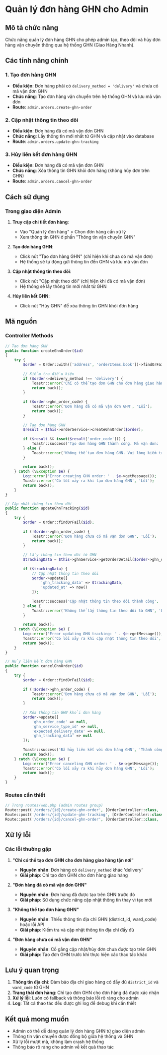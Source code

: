 # Quản lý đơn hàng GHN cho Admin

## Mô tả chức năng
Chức năng quản lý đơn hàng GHN cho phép admin tạo, theo dõi và hủy đơn hàng vận chuyển thông qua hệ thống GHN (Giao Hàng Nhanh).

## Các tính năng chính

### 1. Tạo đơn hàng GHN
- **Điều kiện**: Đơn hàng phải có `delivery_method = 'delivery'` và chưa có mã vận đơn GHN
- **Chức năng**: Tạo đơn hàng vận chuyển trên hệ thống GHN và lưu mã vận đơn
- **Route**: `admin.orders.create-ghn-order`

### 2. Cập nhật thông tin theo dõi
- **Điều kiện**: Đơn hàng đã có mã vận đơn GHN
- **Chức năng**: Lấy thông tin mới nhất từ GHN và cập nhật vào database
- **Route**: `admin.orders.update-ghn-tracking`

### 3. Hủy liên kết đơn hàng GHN
- **Điều kiện**: Đơn hàng đã có mã vận đơn GHN
- **Chức năng**: Xóa thông tin GHN khỏi đơn hàng (không hủy đơn trên GHN)
- **Route**: `admin.orders.cancel-ghn-order`

## Cách sử dụng

### Trong giao diện Admin

1. **Truy cập chi tiết đơn hàng**:
   - Vào "Quản lý đơn hàng" > Chọn đơn hàng cần xử lý
   - Xem thông tin GHN ở phần "Thông tin vận chuyển GHN"

2. **Tạo đơn hàng GHN**:
   - Click nút "Tạo đơn hàng GHN" (chỉ hiện khi chưa có mã vận đơn)
   - Hệ thống sẽ tự động gửi thông tin đến GHN và lưu mã vận đơn

3. **Cập nhật thông tin theo dõi**:
   - Click nút "Cập nhật theo dõi" (chỉ hiện khi đã có mã vận đơn)
   - Hệ thống sẽ lấy thông tin mới nhất từ GHN

4. **Hủy liên kết GHN**:
   - Click nút "Hủy GHN" để xóa thông tin GHN khỏi đơn hàng

## Mã nguồn

### Controller Methods

```php
// Tạo đơn hàng GHN
public function createGhnOrder($id)
{
    try {
        $order = Order::with(['address', 'orderItems.book'])->findOrFail($id);
        
        // Kiểm tra điều kiện
        if ($order->delivery_method !== 'delivery') {
            Toastr::error('Chỉ có thể tạo đơn GHN cho đơn hàng giao hàng tận nơi', 'Lỗi');
            return back();
        }
        
        if ($order->ghn_order_code) {
            Toastr::error('Đơn hàng đã có mã vận đơn GHN', 'Lỗi');
            return back();
        }
        
        // Tạo đơn hàng GHN
        $result = $this->orderService->createGhnOrder($order);
        
        if ($result && isset($result['order_code'])) {
            Toastr::success('Tạo đơn hàng GHN thành công. Mã vận đơn: ' . $result['order_code'], 'Thành công');
        } else {
            Toastr::error('Không thể tạo đơn hàng GHN. Vui lòng kiểm tra thông tin địa chỉ và thử lại.', 'Lỗi');
        }
        
        return back();
    } catch (\Exception $e) {
        Log::error('Error creating GHN order: ' . $e->getMessage());
        Toastr::error('Có lỗi xảy ra khi tạo đơn hàng GHN', 'Lỗi');
        return back();
    }
}

// Cập nhật thông tin theo dõi
public function updateGhnTracking($id)
{
    try {
        $order = Order::findOrFail($id);
        
        if (!$order->ghn_order_code) {
            Toastr::error('Đơn hàng chưa có mã vận đơn GHN', 'Lỗi');
            return back();
        }
        
        // Lấy thông tin theo dõi từ GHN
        $trackingData = $this->ghnService->getOrderDetail($order->ghn_order_code);
        
        if ($trackingData) {
            // Cập nhật thông tin theo dõi
            $order->update([
                'ghn_tracking_data' => $trackingData,
                'updated_at' => now()
            ]);
            
            Toastr::success('Cập nhật thông tin theo dõi thành công', 'Thành công');
        } else {
            Toastr::error('Không thể lấy thông tin theo dõi từ GHN', 'Lỗi');
        }
        
        return back();
    } catch (\Exception $e) {
        Log::error('Error updating GHN tracking: ' . $e->getMessage());
        Toastr::error('Có lỗi xảy ra khi cập nhật thông tin theo dõi', 'Lỗi');
        return back();
    }
}

// Hủy liên kết đơn hàng GHN
public function cancelGhnOrder($id)
{
    try {
        $order = Order::findOrFail($id);
        
        if (!$order->ghn_order_code) {
            Toastr::error('Đơn hàng chưa có mã vận đơn GHN', 'Lỗi');
            return back();
        }
        
        // Xóa thông tin GHN khỏi đơn hàng
        $order->update([
            'ghn_order_code' => null,
            'ghn_service_type_id' => null,
            'expected_delivery_date' => null,
            'ghn_tracking_data' => null
        ]);
        
        Toastr::success('Đã hủy liên kết với đơn hàng GHN', 'Thành công');
        return back();
    } catch (\Exception $e) {
        Log::error('Error canceling GHN order: ' . $e->getMessage());
        Toastr::error('Có lỗi xảy ra khi hủy đơn hàng GHN', 'Lỗi');
        return back();
    }
}
```

### Routes cần thiết

```php
// Trong routes/web.php (admin routes group)
Route::post('/orders/{id}/create-ghn-order', [OrderController::class, 'createGhnOrder'])->name('orders.create-ghn-order');
Route::post('/orders/{id}/update-ghn-tracking', [OrderController::class, 'updateGhnTracking'])->name('orders.update-ghn-tracking');
Route::post('/orders/{id}/cancel-ghn-order', [OrderController::class, 'cancelGhnOrder'])->name('orders.cancel-ghn-order');
```

## Xử lý lỗi

### Các lỗi thường gặp

1. **"Chỉ có thể tạo đơn GHN cho đơn hàng giao hàng tận nơi"**
   - **Nguyên nhân**: Đơn hàng có `delivery_method` khác 'delivery'
   - **Giải pháp**: Chỉ tạo đơn GHN cho đơn hàng giao hàng

2. **"Đơn hàng đã có mã vận đơn GHN"**
   - **Nguyên nhân**: Đơn hàng đã được tạo trên GHN trước đó
   - **Giải pháp**: Sử dụng chức năng cập nhật thông tin thay vì tạo mới

3. **"Không thể tạo đơn hàng GHN"**
   - **Nguyên nhân**: Thiếu thông tin địa chỉ GHN (district_id, ward_code) hoặc lỗi API
   - **Giải pháp**: Kiểm tra và cập nhật thông tin địa chỉ đầy đủ

4. **"Đơn hàng chưa có mã vận đơn GHN"**
   - **Nguyên nhân**: Cố gắng cập nhật/hủy đơn chưa được tạo trên GHN
   - **Giải pháp**: Tạo đơn GHN trước khi thực hiện các thao tác khác

## Lưu ý quan trọng

1. **Thông tin địa chỉ**: Đảm bảo địa chỉ giao hàng có đầy đủ `district_id` và `ward_code` từ GHN
2. **Trạng thái đơn hàng**: Chỉ tạo đơn GHN cho đơn hàng đã được xác nhận
3. **Xử lý lỗi**: Luôn có fallback và thông báo lỗi rõ ràng cho admin
4. **Log**: Tất cả thao tác đều được ghi log để debug khi cần thiết

## Kết quả mong muốn

- Admin có thể dễ dàng quản lý đơn hàng GHN từ giao diện admin
- Thông tin vận chuyển được đồng bộ giữa hệ thống và GHN
- Xử lý lỗi mượt mà, không làm crash hệ thống
- Thông báo rõ ràng cho admin về kết quả thao tác